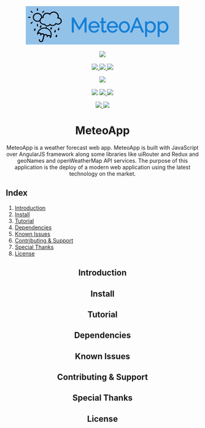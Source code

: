 <p align="center">
  <a href="https://github.com/jLagosCarrera/MeteoApp">
    <img src="img/logo.png" height="100px"/>
  </a>
</p>
<p align="center">
  <a href="https://app.netlify.com/sites/meteoapp/deploys" alt="Netlify Continuous Deployment">
    <img src="https://api.netlify.com/api/v1/badges/5afac4ae-1dc4-4a0a-a291-c6a3167a2442/deploy-status">
  </a>
</p>
<p align="center">
  <a href="https://github.com/jLagosCarrera" alt="GitHub Followers">
    <img src="https://img.shields.io/github/followers/jLagosCarrera.svg?style=social">
  </a>
  <a href="https://github.com/jLagosCarrera/MeteoApp/subscription" alt="GitHub Watchers">
    <img src="https://img.shields.io/github/watchers/jLagosCarrera/MeteoApp.svg?style=social">
  </a>
  <a href="https://github.com/jLagosCarrera/MeteoApp" alt="GitHub Stars">
    <img src="https://img.shields.io/github/stars/jLagosCarrera/MeteoApp.svg?style=social">
  </a>
</p>
<p align="center">
  <img src="https://img.shields.io/github/languages/count/jLagosCarrera/MeteoApp.svg?style=plastic">
</p>
<p align="center">
  <img src="https://img.shields.io/maintenance/yes/2019.svg?style=plastic">
  <a href="https://github.com/jLagosCarrera/MeteoApp/releases" alt="Download Repository">
    <img src="https://img.shields.io/github/downloads/jLagosCarrera/MeteoApp/total.svg?style=plastic">
  </a>
  <img src="https://img.shields.io/github/repo-size/JLagosCarrera/MeteoApp.svg?style=plastic">
</p>
<p align="center">
  <a href="https://github.com/jLagosCarrera/MeteoApp/issues" alt="Open Issues">
    <img src="https://img.shields.io/github/issues/jLagosCarrera/MeteoApp.svg?style=plastic">
  </a>
  <a href="https://github.com/jLagosCarrera/MeteoApp/issues?q=is%3Aissue+is%3Aclosed" alt="Closed Issues">
    <img src="https://img.shields.io/github/issues-closed/jLagosCarrera/MeteoApp.svg?style=plastic">
  </a>
</p>
<h1 align="center">MeteoApp</h1>
<p align="center">MeteoApp is a weather forecast web app. MeteoApp is built with JavaScript over AngularJS framework along some libraries like uiRouter and Redux and geoNames and openWeatherMap API services. The purpose of this application is the deploy of a modern web application using the latest technology on the market.</p>

## Index
1. [Introduction](#introduction)
2. [Install](#install)
3. [Tutorial](#tutorial)
4. [Dependencies](#dependencies)
5. [Known Issues](#known-issues)
6. [Contributing & Support](#contributing-&-support)
7. [Special Thanks](#special-thanks)
8. [License](#license)

<h2 align="center">Introduction</h2>
<h2 align="center">Install</h2>
<h2 align="center">Tutorial</h2>
<h2 align="center">Dependencies</h2>
<h2 align="center">Known Issues</h2>
<h2 align="center">Contributing & Support</h2>
<h2 align="center">Special Thanks</h2>
<h2 align="center">License</h2>
